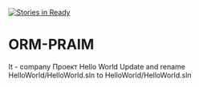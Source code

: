 [![Stories in Ready](https://badge.waffle.io/Arkadiy292/ORM-PRAIM.png?label=ready&title=Ready)](https://waffle.io/Arkadiy292/ORM-PRAIM?utm_source=badge)
# ORM-PRAIM
It - company Проект Hello World
Update and rename HelloWorld/HelloWorld.sln to HelloWorld/HelloWorld.sln	
